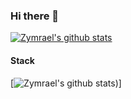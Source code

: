 ### Hi there 👋

[![Zymrael's github stats](https://github-readme-stats.vercel.app/api?username=Zymrael)](https://github.com/anuraghazra/github-readme-stats)

#### Stack

[![Zymrael's github stats](https://img.shields.io/badge/-Julia-purple?style=plastic&logo=Julia&logoColor=green&))]
